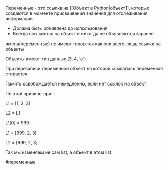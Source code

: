 Переменные - это ссылка на [[Объект в Python|объект]], которые создаются в моменте присваивания значения для отслеживания информации 

- Должна быть объявлена до использования
- Всегда ссылаются на объект и никогда не объявляются заранее


имена(переменные) не имеют типов так как они всего лишь ссылки на объекты

Объекты имеют тип данных (3, 4, ‘a’)

  

При перезаписи переменной объект на которой ссылалась переменная стирается. 

Память освобождается немедленно, если нет ссылок на объект

  

По этой причине при :

L1 = [1, 2, 3]

L2 = L1

L1[0] = 999

L1 = [999, 2, 3]

L2 = [999, 2, 3]

Так мы изменяем не сам list, а объект в этом list



  #переменные 

  
